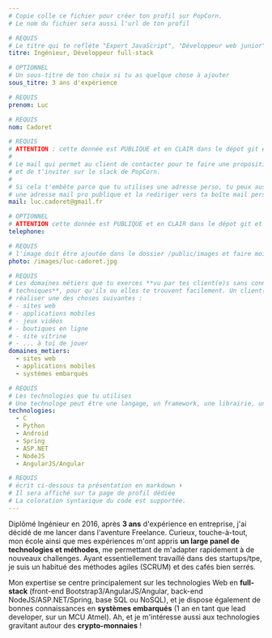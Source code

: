```yaml
---
# Copie colle ce fichier pour créer ton profil sur PopCorn.
# Le nom du fichier sera aussi l'url de ton profil

# REQUIS
# Le titre qui te refléte "Expert JavaScript", "Développeur web junior"
titre: Ingénieur, Développeur full-stack

# OPTIONNEL
# Un sous-titre de ton choix si tu as quelque chose à ajouter
sous_titre: 3 ans d'expérience

# REQUIS
prenom: Luc

# REQUIS
nom: Cadoret

# REQUIS
# ATTENTION : cette donnée est PUBLIQUE et en CLAIR dans le dépot git et sur le site
#
# Le mail qui permet au client de contacter pour te faire une proposition de projet
# et de t'inviter sur le slack de PopCorn.
#
# Si cela t'embête parce que tu utilises une adresse perso, tu peux aussi te créer
# une adresse mail pro publique et la rediriger vers ta boîte mail perso
mail: luc.cadoret@gmail.fr

# OPTIONNEL
# ATTENTION cette donnée est PUBLIQUE et en CLAIR dans le dépot git et sur le site
telephone:

# REQUIS
# l'image doit être ajoutée dans le dossier /public/images et faire moins de 100ko ! Sa hauteur affichée sur le site sera de 300px, elle s'adaptera comme elle peut au responsive avec du css.
photo: /images/luc-cadoret.jpg

# REQUIS
# Les domaines métiers que tu exerces **vu par tes client(e)s sans connaissances
# techniques**, pour qu'ils ou elles te trouvent facilement. Un client(e) veut par exemple
# réaliser une des choses suivantes :
# - sites web
# - applications mobiles
# - jeux vidéos
# - boutiques en ligne
# - site vitrine
# - ... à toi de jouer
domaines_metiers:
  - sites web
  - applications mobiles
  - systèmes embarqués

# REQUIS
# Les technologies que tu utilises
# Une technologe peut être une langage, un framework, une librairie, un CMS ...
technologies:
  - C
  - Python
  - Android
  - Spring
  - ASP.NET
  - NodeJS
  - AngularJS/Angular

# REQUIS
# écrit ci-dessous ta présentation en markdown ⬇️
# Il sera affiché sur ta page de profil dédiée
# La coloration syntaxique du code est supportée.
---
```


Diplômé Ingénieur en 2016, après **3 ans** d'expérience en entreprise, j'ai décidé de me lancer dans l'aventure Freelance. Curieux, touche-à-tout, mon école ainsi que mes expériences m'ont appris **un large panel de technologies et méthodes**, me permettant de m'adapter rapidement à de nouveaux challenges. Ayant essentiellement travaillé dans des startups/tpe, je suis un habitué des méthodes agiles (SCRUM) et des cafés bien serrés. 

Mon expertise se centre principalement sur les technologies Web en **full-stack** (front-end Bootstrap3/AngularJS/Angular, back-end NodeJS/ASP.NET/Spring, base SQL ou NoSQL), et je dispose également de bonnes connaissances en **systèmes embarqués** (1 an en tant que lead developer, sur un MCU Atmel). Ah, et je m'intéresse aussi aux technologies gravitant autour des **crypto-monnaies** !